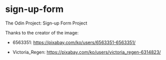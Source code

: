 # sign-up-form

The Odin Project: Sign-up Form Project

Thanks to the creator of the image:

- 6563351: https://pixabay.com/ko/users/6563351-6563351/

- Victoria_Regen: https://pixabay.com/ko/users/victoria_regen-6314823/
